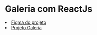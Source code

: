 # Galeria com ReactJs

  <li> <a href="https://www.figma.com/file/Y1W8HJHKqlUdDFeWi8e4cz/Alura-Space-%7C-React%3A-arquivos-est%C3%A1ticos?node-id=139%3A115&t=gRC99gOUoaapXXOE-0" target="_blank">Figma do projeto</a> 
  
  <li> <a href="https://galeria-react-psi.vercel.app/" target="_blank">Projeto Galeria</a> 
